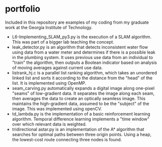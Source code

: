 # portfolio
Included in this repository are examples of my coding from my graduate work at the Georgia Institute of Technology.

- L6-Implementing_SLAM_py3.py is the execution of a SLAM algorithm. This was part of a bigger lab teaching the concept.
- leak_detector.py is an algorithm that detects inconsistent water flow using data from a water meter and determines if there is a possible leak in the plumbing system. It uses previous use data from an individual to "train" the algorithm, then outputs a Boolean indicator based on analysis of moving averages against current use data.
- listrank_hj.c is a parallel list ranking algorithm, which takes an unordered linked list and sorts it according to the distance from the "head" of the list. It is implemented using OpenMP.
- seam_carving.py automatically expands a digital image along one-pixel "seams" of low-gradient data. It separates the image along each seam, then averages the data to create an optically seamless image. This maintains the high-gradient data, assumed to be the "subject" of the image. This was implemented using openCV.
- td_lambda.py is the implementation of a basic reinforcement learning algorithm. Temporal difference learning implements a "time window" over which relevant data is weighted.
- tridirectional astar.py is an implementation of the A* algorithm that searches for optimal paths between three origin points. Using a heap, the lowest-cost route connecting three nodes is found.
